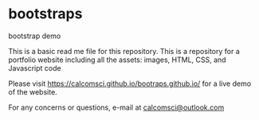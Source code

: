 # bootstraps
bootstrap demo

This is a basic read me file for this repository.
This is a repository for a portfolio website including all the assets: images, HTML, CSS, and Javascript code

Please visit https://calcomsci.github.io/bootraps.github.io/ for a live demo of the website.

For any concerns or questions, e-mail at calcomsci@outlook.com

